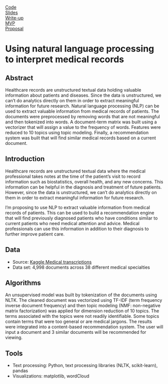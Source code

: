 [Code](https://github.com/lee-jin81/metis_project_5_nlp/tree/main/Code_nlp) <br>
[Slides](https://github.com/lee-jin81/metis_project_5_nlp/blob/main/slides_nlp_medical_records.pdf) <br>
[Write-up](https://github.com/lee-jin81/metis_project_5_nlp/blob/main/writeup_nlp.pdf) <br>
[MVP](https://github.com/lee-jin81/metis_project_5_nlp/blob/main/nlp_mvp.md) <br>
[Proposal](https://github.com/lee-jin81/metis_project_5_nlp/blob/main/proposal_nlp_medical.pdf) <br>

# Using natural language processing to interpret medical records

## Abstract
Healthcare records are unstructured textual data holding valuable information about patients and diseases. Since the data is unstructured, we can’t do analytics directly on them in order to extract meaningful information for future research. Natural language processing (NLP) can be used to extract valuable information from medical records of patients. The documents were preprocessed by removing words that are not meaningful and then tokenized into words. A document-term matrix was built using a vectorizer that will assign a value to the frequency of words. Features were reduced to 10 topics using topic modeling. Finally, a recommendation system was built that will find similar medical records based on a current document.

## Introduction
Healthcare records are unstructured textual data where the medical professional takes notes at the time of the patient’s visit to record information such as biostatistics, overall health, and any new concerns. This information can be helpful in the diagnosis and treatment of future patients.  However, since the data is unstructured, we can’t do analytics directly on them in order to extract meaningful information for future research. 

I’m proposing to use NLP to extract valuable information from medical records of patients. This can be used to build a recommendation engine that will find previously diagnosed patients who have conditions similar to current patients who need medical attention and advice.  Medical professionals can use this information in addition to their diagnosis to further improve patient care. 

## Data
* Source: [Kaggle Medical transcriptions](https://www.kaggle.com/datasets/tboyle10/medicaltranscriptions)
* Data set: 4,998 documents across 38 different medical specialties

## Algorithms
An unsupervised model was built by tokenization of the documents using NLTK. The cleaned document was vectorized using TF-IDF (term frequency inverse document frequency) and then topic modeling (NMF: non-negative matrix factorization) was applied for dimension reduction of 10 topics. The terms associated with the topics were not readily identifiable. Some topics contain terms that were too general or are medical jargons. The results were integrated into a content-based recommendation system. The user will input a document and 3 similar documents will be recommended for viewing.

## Tools
* Text processing: Python, text processing libraries (NLTK, scikit-learn), pandas
* Visualizations: matplotlib, wordCloud

